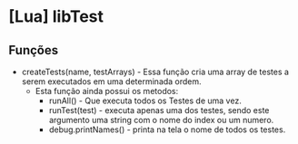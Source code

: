 # [Lua] libTest 

## Funções 

* createTests(name, testArrays) - Essa função cria uma array de testes a serem executados em uma determinada ordem.
    - Esta função ainda possui os metodos:
        - runAll() - Que executa todos os Testes de uma vez.
        - runTest(test) - executa apenas uma dos testes, sendo este argumento uma string com o nome do index ou um numero.
        - debug.printNames() - printa na tela o nome de todos os testes.

